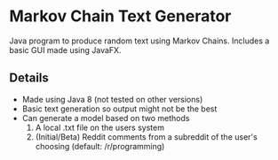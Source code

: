 # Markov Chain Text Generator
Java program to produce random text using Markov Chains.
Includes a basic GUI made using JavaFX.

## Details
- Made using Java 8 (not tested on other versions)
- Basic text generation so output might not be the best
- Can generate a model based on two methods
    1. A local .txt file on the users system
    2. (Initial/Beta) Reddit comments from a subreddit of the user's choosing (default: /r/programming)
